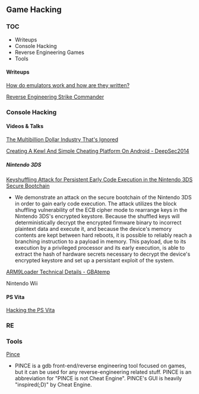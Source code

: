 ## Game Hacking


### TOC
* Writeups
* Console Hacking
* Reverse Engineering Games
* Tools






#### Writeups


[How do emulators work and how are they written?](https://stackoverflow.com/questions/448673/how-do-emulators-work-and-how-are-they-written)

[Reverse Engineering Strike Commander](http://fabiensanglard.net/reverse_engineering_strike_commander/index.php)



### Console Hacking




#### Videos & Talks

[The Multibillion Dollar Industry That's Ignored](http://www.irongeek.com/i.php?page=videos/derbycon4/t204-the-multibillion-dollar-industry-thats-ignored-jason-montgomery-and-ryan-sevey)

[Creating A Kewl And Simple Cheating Platform On Android - DeepSec2014](http://www.securitytube.net/video/12547?utm_source=feedburner&utm_medium=feed&utm_campaign=Feed%3A+SecurityTube+%28SecurityTube.Net%29)


##### Nintendo 3DS
[Keyshuffling Attack for Persistent Early Code Execution in the Nintendo 3DS Secure Bootchain](https://github.com/Plailect/keyshuffling)
* We demonstrate an attack on the secure bootchain of the Nintendo 3DS in order to gain early code execution. The attack utilizes the block shuffling vulnerability of the ECB cipher mode to rearrange keys in the Nintendo 3DS's encrypted keystore. Because the shuffled keys will deterministically decrypt the encrypted firmware binary to incorrect plaintext data and execute it, and because the device's memory contents are kept between hard reboots, it is possible to reliably reach a branching instruction to a payload in memory. This payload, due to its execution by a privileged processor and its early execution, is able to extract the hash of hardware secrets necessary to decrypt the device's encrypted keystore and set up a persistant exploit of the system.

[ARM9Loader Technical Details - GBAtemp](https://gbatemp.net/threads/arm9loader-technical-details-and-discussion.408537/)


 Nintendo Wii 


#### PS Vita

[Hacking the PS Vita](http://yifan.lu/2015/06/21/hacking-the-ps-vita/)



### RE



### Tools

[Pince](https://github.com/korcankaraokcu/PINCE)
* PINCE is a gdb front-end/reverse engineering tool focused on games, but it can be used for any reverse-engineering related stuff. PINCE is an abbreviation for "PINCE is not Cheat Engine". PINCE's GUI is heavily "inspired(;D)" by Cheat Engine. 









 











